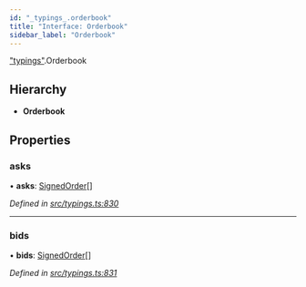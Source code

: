 ```yaml
---
id: "_typings_.orderbook"
title: "Interface: Orderbook"
sidebar_label: "Orderbook"
---
```


["typings"](../modules/_typings_.md).Orderbook

## Hierarchy

* **Orderbook**

## Properties

### asks

•  **asks**: [SignedOrder](_typings_.signedorder.md)[]

*Defined in [src/typings.ts:830](https://github.com/trustlines-protocol/clientlib/blob/8b30ce1/src/typings.ts#L830)*

___

### bids

•  **bids**: [SignedOrder](_typings_.signedorder.md)[]

*Defined in [src/typings.ts:831](https://github.com/trustlines-protocol/clientlib/blob/8b30ce1/src/typings.ts#L831)*
